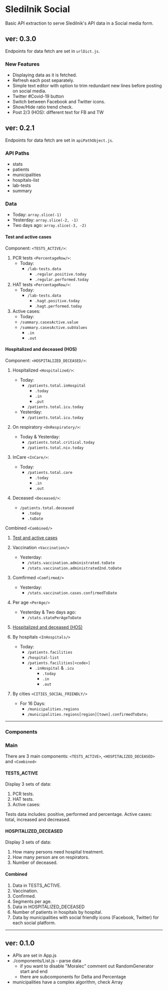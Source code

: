 # Sledilnik Social

Basic API extraction to serve Sledilnik's API data in a Social media form.

## ver: 0.3.0

Endpoints for data fetch are set in `urlDict.js`.

### New Features

- Displaying data as it is fetched.
- Refresh each post separately.
- Simple text editor with option to trim redundant new lines before posting on social media.
- Twitter #Covid-19 button
- Switch between Facebook and Twitter icons.
- Show/Hide ratio trend check.
- Post 2/3 (HOS): different text for FB and TW

## ver: 0.2.1

Endpoints for data fetch are set in `apiPathObject.js`.

### API Paths

- stats
- patients
- municipalities
- hospitals-list
- lab-tests
- summary

### Data

- Today: `array.slice(-1)`
- Yesterday: `array.slice(-2, -1)`
- Two days ago: `array.slice(-3, -2)`

#### Test and active cases

Component: `<TESTS_ACTIVE/>`:

1. PCR tests `<PercentageRow/>`:
   - Today:
     - `/lab-tests.data`
       - `.regular.positive.today`
       - `.regular.performed.today`
2. HAT tests `<PercentageRow/>`:
   - Today:
     - `/lab-tests.data`
       - `.hagt.positive.today`
       - `.hagt.performed.today`
3. Active cases:
   - Today:
   - `/summary.casesActive.value`
   - `/summary.casesActive.subValues`
     - `.in`
     - `.out`

#### Hospitalized and deceased (HOS)

Component: `<HOSPITALIZED_DECEASED/>`:

1. Hospitalized `<Hospitalized/>`:

   - Today:
     - `/patients.total.inHospital`
       - `.today`
       - `.in`
       - `.put`
     - `/patients.total.icu.today`
   - Yesterday:
     - `/patients.total.icu.today`

2. On respiratory `<OnRespiratory/>`:
   - Today & Yesterday:
     - `/patients.total.critical.today`
     - `/patients.total.niv.today`
3. InCare `<InCare/>`:
   - Today:
     - `/patients.total.care`
       - `.today`
       - `.in`
       - `.out`
4. Deceased `<Deceased/>`:
   - `/patients.total.deceased`
     - `.today`
     - `.toDate`

Combined `<Combined/>`

1. [Test and active cases](####Test-and-active-cases)
2. Vaccination `<Vaccination/>`

   - Yesterday:
     - `/stats.vaccination.administrated.toDate`
     - `/stats.vaccination.administrated2nd.toDate`

3. Comfirmed `<Comfirmed/>`
   - Yesterday:
     - `/stats.vaccination.cases.confirmedToDate`
4. Per age `<PerAge/>`
   - Yesterday & Two days ago:
     - `/stats.statePerAgeToDate`
5. [Hospitalized and deceased (HOS)](<####Hospitalized-and-deceased-(HOS)>)
6. By hospitals `<InHospitals/>`
   - Today:
     - `/patients.facilities`
     - `/hospital-list`
     - `/patients.facilities[<code>]`
       - `.inHospital` & `.icu`
         - `.today`
         - `.in`
         - `.out`
7. By cities `<CITIES_SOCIAL_FRIENDLY/>`
   - For 16 Days:
     - `/municipalities.regions`
     - `/municipalities.regions[region][town].confirmedToDate;`

---

### Components

### Main

There are 3 main components: `<TESTS_ACTIVE>`, `<HOSPITALIZED_DECEASED>` and `<Combined>`

#### TESTS_ACTIVE

Display 3 sets of data:

1. PCR tests.
2. HAT tests.
3. Active cases:

Tests data includes: positive, performed and percentage.
Active cases: total, increased and decreased.

#### HOSPITALIZED_DECEASED

Display 3 sets of data:

1. How many persons need hospital treatment.
2. How many person are on respirators.
3. Number of deceased.

#### Combined

1. Data in TESTS_ACTIVE.
2. Vaccination.
3. Confirmed.
4. Segments per age.
5. Data in HOSPITALIZED_DECEASED
6. Number of patients in hospitals by hospital.
7. Data by municipalities with social friendly icons (Facebook, Twitter) for each social platform.

---

## ver: 0.1.0

- APIs are set in App.js
- ./components/List.js - parse data
  - if you want to disable "Moralec" comment out RandomGenerator start and end
  - there are subcomponents for Delta and Percentage
- municipalities have a complex algorithm, check Array

```

```

